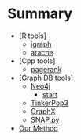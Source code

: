 # Summary

* [R tools]
  * [igraph](igraph_pagerank.md)
  * [aracne](aracne.md)
* [Cpp tools]
  * [pagerank](git_pagerank.md)
* [Graph DB tools]
  * [Neo4j](neo4j.md)
    * [start](njstart.md)
  * [TinkerPop3](tinkerpop3.md)
  * [GraphX](spark.md)
  * [SNAP.py](snap.md)
* [Our Method](cudapagerank.md)
